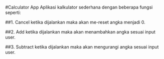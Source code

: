 #Calculator App
Aplikasi kalkulator sederhana dengan beberapa
fungsi seperti:

##1. Cancel
ketika dijalankan maka akan me-reset angka menjadi 0.

##2. Add
ketika dijalankan maka akan menambahkan angka sesuai
input user.

##3. Subtract
ketika dijalankan maka akan mengurangi angka sesuai
input user.